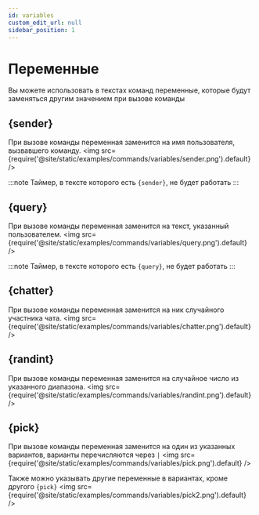 ```yaml
---
id: variables
custom_edit_url: null
sidebar_position: 1
---
```


# Переменные
Вы можете использовать в текстах команд переменные, которые будут заменяться другим значением при вызове команды

## {sender}
При вызове команды переменная заменится на имя пользователя, вызвавшего команду.
<img src={require('@site/static/examples/commands/variables/sender.png').default} />

:::note
Таймер, в тексте которого есть `{sender}`, не будет работать
:::

## {query}
При вызове команды переменная заменится на текст, указанный пользователем.
<img src={require('@site/static/examples/commands/variables/query.png').default} />

:::note
Таймер, в тексте которого есть `{query}`, не будет работать
:::

## {chatter}
При вызове команды переменная заменится на ник случайного участника чата.
<img src={require('@site/static/examples/commands/variables/chatter.png').default} />

## {randint}
При вызове команды переменная заменится на случайное число из указанного диапазона.
<img src={require('@site/static/examples/commands/variables/randint.png').default} />

## {pick}
При вызове команды переменная заменится на один из указанных вариантов, варианты перечисляются через `|`
<img src={require('@site/static/examples/commands/variables/pick.png').default} />

Также можно указывать другие переменные в вариантах, кроме другого `{pick}`
<img src={require('@site/static/examples/commands/variables/pick2.png').default} />